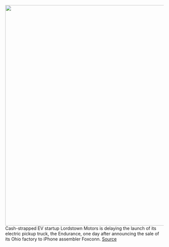 <img src='https://cdn.vox-cdn.com/thumbor/4mop8agiZ4vhXN_Yltse8WMpxuY=/0x0:3160x1960/1200x800/filters:focal(1328x728:1832x1232)/cdn.vox-cdn.com/uploads/chorus_image/image/70130174/Screen_Shot_2021_11_11_at_4.39.39_PM.0.png' width='700px' /><br/>
Cash-strapped EV startup Lordstown Motors is delaying the launch of its electric pickup truck, the Endurance, one day after announcing the sale of its Ohio factory to iPhone assembler Foxconn.
<a href='https://www.theverge.com/2021/11/11/22777172/lordstown-motors-endurance-pickup-truck-delay-foxconn'> Source <a/>